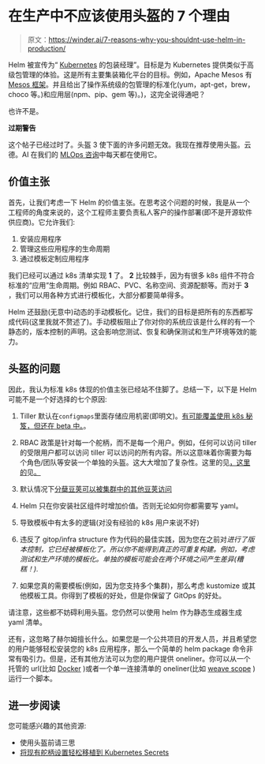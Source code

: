 # 在生产中不应该使用头盔的 7 个理由

> 原文：<https://winder.ai/7-reasons-why-you-shouldnt-use-helm-in-production/>

Helm 被宣传为“ [Kubernetes](https://kubernetes.io/) 的包装经理”。目标是为 Kubernetes 提供类似于高级包管理的体验。这是所有主要集装箱化平台的目标。例如，Apache Mesos 有 [Mesos 框架](http://mesos.apache.org/documentation/latest/frameworks/)。并且给出了操作系统级的包管理的标准化(yum，apt-get，brew，choco 等。)和应用层(npm、pip、gem 等)。)，这完全说得通吧？

也许不是。

**过期警告**

这个帖子已经过时了。头盔 3 使下面的许多问题无效。我现在推荐使用头盔。云德。AI 在我们的 [MLOps 咨询](https://winder.ai/services/mlops/mlops-consulting/)中每天都在使用它。

## 价值主张

首先，让我们考虑一下 Helm 的价值主张。在思考这个问题的时候，我是从一个工程师的角度来说的，这个工程师主要负责私人客户的操作部署(即不是开源软件供应商)。它允许我们:

1.  安装应用程序
2.  管理这些应用程序的生命周期
3.  通过模板定制应用程序

我们已经可以通过 k8s 清单实现 **1** 了。 **2** 比较棘手，因为有很多 k8s 组件不符合标准的“应用”生命周期。例如 RBAC、PVC、名称空间、资源配额等。而对于 **3** ，我们可以用各种方式进行模板化，大部分都要简单得多。

Helm 还鼓励(无意中)动态的手动模板化。记住，我们的目标是把所有的东西都写成代码(这里我就不赘述了)。手动模板阻止了你对你的系统应该是什么样的有一个静态的，版本控制的声明。这会影响您测试、恢复和确保测试和生产环境等效的能力。

## 头盔的问题

因此，我认为标准 k8s 体现的价值主张已经站不住脚了。总结一下，以下是 Helm 可能不是一个好选择的七个原因:

1.  Tiller 默认在`configmaps`里面存储应用机密(即明文)。[有可能覆盖使用 k8s 秘笈，但还在 beta 中。](https://github.com/helm/helm/blob/master/docs/install.md#storage-backends)。

2.  RBAC 政策是针对每一个舵柄，而不是每一个用户。例如，任何可以访问 tiller 的受限用户都可以访问 tiller 可以访问的所有内容。所以这意味着你需要为每个角色/团队等安装一个单独的头盔。这大大增加了复杂性。这里的见[，这里的](https://engineering.bitnami.com/articles/helm-security.html)见[。](https://dzone.com/articles/securing-helm)

3.  默认情况下[分蘖豆荚可以被集群中的其他豆荚访问](https://engineering.bitnami.com/articles/helm-security.html)

4.  Helm 只在你安装社区组件时增加价值。否则无论如何你都需要写 yaml。

5.  导致模板中有太多的逻辑(对没有经验的 k8s 用户来说不好)

6.  违反了 gitop/infra structure 作为代码的最佳实践，因为您在之前对*进行了版本控制，它已经被模板化了。所以你不能得到真正的可重复构建。例如，考虑测试和生产环境的模板化。单独的模板可能会在两个环境之间产生差异(糟糕！).*

7.  如果您真的需要模板(例如，因为您支持多个集群)，那么考虑 kustomize 或其他模板工具。你得到了模板的好处，但是你保留了 GitOps 的好处。

请注意，这些都不妨碍利用头盔。您仍然可以使用 helm 作为静态生成器生成 yaml 清单。

还有，这忽略了赫尔姆擅长什么。如果您是一个公共项目的开发人员，并且希望您的用户能够轻松安装您的 k8s 应用程序，那么一个简单的 helm package 命令非常有吸引力。但是，还有其他方法可以为您的用户提供 oneliner。你可以从一个托管的 url(比如 [Docker](https://get.docker.com/) )或者一个单一连接清单的 oneliner(比如 [weave scope](https://www.weave.works/docs/scope/latest/installing/#kubernetes) )运行一个脚本。

## 进一步阅读

您可能感兴趣的其他资源:

*   使用头盔前请三思
*   [将现有舵柄设置轻松移植到 Kubernetes Secrets](https://dev.to/evilmartians/painless-migration-of-existing-helms-tiller-setup-to-kubernetes-secrets-d1p)